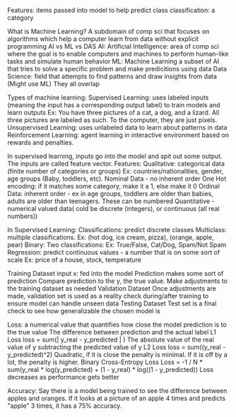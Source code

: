 Features: items passed into model to help predict class
classification: a category

What is Machine Learning?
A subdomain of comp sci that focuses on algorithms which help a computer learn from data without explicit programming
AI vs ML vs DAS
AI: Artificial Intelligence: area of comp sci where the goal is to enable computers and machines to perform human-like tasks and simulate human behavior
ML: Machine Learning a subset of AI that tries to solve a specific problem and make predicitions using data
Data Science: field that attempts to find patterns and draw insights from data (Might use ML)
They all overlap

Types of machine learning:
Supervised Learning: uses labeled inputs (meaning the input has a corresponding output label) to train models and learn outputs
Ex: 
	You have three pictures of a cat, a dog, and a lizard. All three pictures are labeled as such. To the computer, they are just pixels. 
Unsupervised Learning: uses unlabeled data to learn about patterns in data
Reinforcement Learning: agent learning in interactive environment based on rewards and penalties. 

In supervised learning, inputs go into the model and spit out some output. The inputs are called feature vector. 
Features:
	Qualitative: categorical data (finite number of categories or groups)
		Ex: countries/nationalities, gender, age groups (Baby, toddlers, etc).
			Nominal Data - no inherent order
			One Hot encoding: if it matches some category, make it a 1, else make it 0
			Ordinal Data: inherent order - ex in age groups, toddlers are older than babies, adults are older than teenagers. These can be numbered
	Quantitative - numerical valued data( cold be discrete (integers), or continuous (all real numbers))

In Supervised Learning:
	Classifications: predict discrete classes
		Multiclass: multiple classifications. Ex: (hot dog, ice cream, pizza), (orange, apple, pear)
		Binary: Two classifications: Ex: True/False, Cat/Dog, Spam/Not Spam
	Regression: predict continuous values - a number that is on some sort of scale
		Ex: price of a house, stock, temperature

Training Dataset
	input x: fed into the model
	Prediction makes some sort of prediction
	Compare prediction to the y, the true value. Make adjustments to the training dataset as needed
Validation Dataset
	Once adjustments are made, validation set is used as a reality check during/after training to ensure model can handle unseen data
Testing Dataset
	Test set is a final check to see how generalizable the chosen model is

Loss: a numerical value that quantifies how close the model prediction is to the true value
The difference between prediction and the actual label
L1 Loss
	loss = sum(| y_real - y_predicted | )
	The absolute value of the real value of y subtracting the predicted value of y
L2 Loss
	loss = sum((y_real - y_predicted)^2)
	Quadratic, if it is close the penalty is minimal. If it is off by a lot, the penalty is higher.
Binary Cross-Entropy Loss
	Loss = -1 / N * sum(y_real * log(y_predicted) + (1 - y_real) * log((1 - y_predicted))
	Loss decreases as performance gets better

Accuracy: 
	Say there is a model being trained to see the difference between apples and oranges. If it looks at a picture of an apple 4 times and predicts "apple" 3 times, it has a 75% accuracy.
